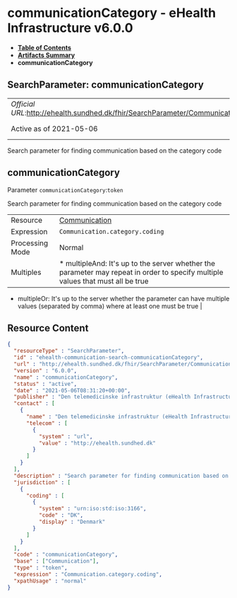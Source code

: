 # communicationCategory - eHealth Infrastructure v6.0.0

* [**Table of Contents**](toc.md)
* [**Artifacts Summary**](artifacts.md)
* **communicationCategory**

## SearchParameter: communicationCategory 

| | |
| :--- | :--- |
| *Official URL*:http://ehealth.sundhed.dk/fhir/SearchParameter/Communication/category | *Version*:6.0.0 |
| Active as of 2021-05-06 | *Computable Name*:communicationCategory |

 
Search parameter for finding communication based on the category code 

## communicationCategory

Parameter `communicationCategory`:`token`

Search parameter for finding communication based on the category code

| | |
| :--- | :--- |
| Resource | [Communication](http://hl7.org/fhir/R4/communication.html) |
| Expression | `Communication.category.coding` |
| Processing Mode | Normal |
| Multiples | * multipleAnd: It's up to the server whether the parameter may repeat in order to specify multiple values that must all be true
* multipleOr: It's up to the server whether the parameter can have multiple values (separated by comma) where at least one must be true
 |



## Resource Content

```json
{
  "resourceType" : "SearchParameter",
  "id" : "ehealth-communication-search-communicationCategory",
  "url" : "http://ehealth.sundhed.dk/fhir/SearchParameter/Communication/category",
  "version" : "6.0.0",
  "name" : "communicationCategory",
  "status" : "active",
  "date" : "2021-05-06T08:31:20+00:00",
  "publisher" : "Den telemedicinske infrastruktur (eHealth Infrastructure)",
  "contact" : [
    {
      "name" : "Den telemedicinske infrastruktur (eHealth Infrastructure)",
      "telecom" : [
        {
          "system" : "url",
          "value" : "http://ehealth.sundhed.dk"
        }
      ]
    }
  ],
  "description" : "Search parameter for finding communication based on the category code",
  "jurisdiction" : [
    {
      "coding" : [
        {
          "system" : "urn:iso:std:iso:3166",
          "code" : "DK",
          "display" : "Denmark"
        }
      ]
    }
  ],
  "code" : "communicationCategory",
  "base" : ["Communication"],
  "type" : "token",
  "expression" : "Communication.category.coding",
  "xpathUsage" : "normal"
}

```
